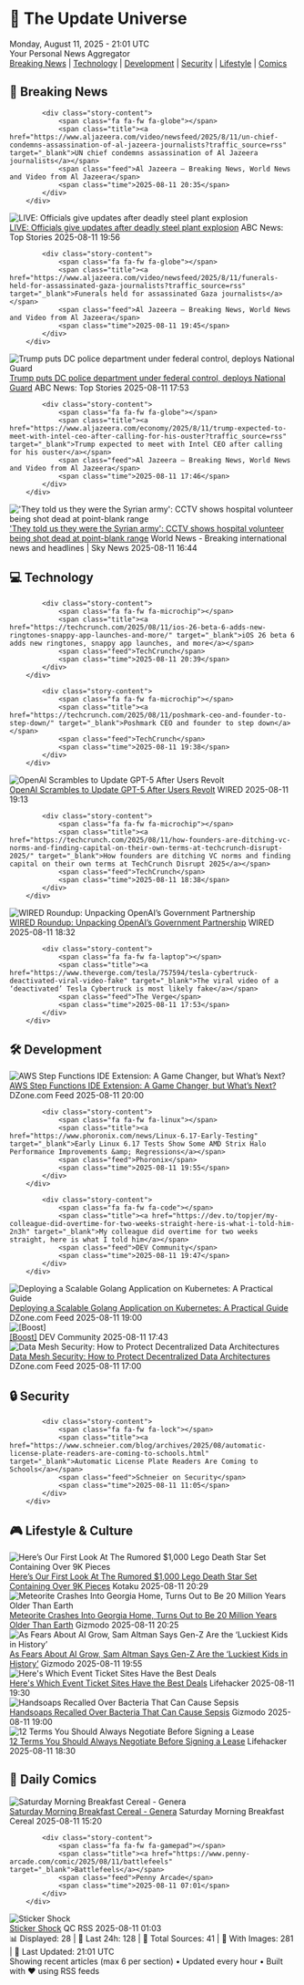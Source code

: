 <!-- Processing 54 RSS feeds at 2025-08-11 21:01:45 UTC -->
<!-- Processing: Saturday Morning Breakfast Cereal -->
<!-- Processing: Penny Arcade -->
<!-- Processing: Poorly Drawn Lines -->
<!-- Processing: Garfield -->
<!-- Processing: Girl Genius -->
<!-- Processing: BBC Breaking News -->
<!-- Processing: Al Jazeera Breaking News -->
<!-- Processing: Reuters Top News -->
<!-- Processing: Sky News World -->
<!-- Processing: TechCrunch -->
<!-- Processing: O'Reilly Radar -->
<!-- Processing: WIRED -->
<!-- Processing: Slashdot -->
<!-- Processing: Hacker News -->
<!-- Processing: StackOverflow Blog -->
<!-- Processing: Phoronix Linux News -->
<!-- Processing: It's FOSS -->
<!-- Processing: Linux.com -->
<!-- Processing: Red Hat Blog -->
<!-- Processing: Ubuntu Blog -->
<!-- Processing: InfoQ -->
<!-- Processing: DZone -->
<!-- Processing: Martin Fowler -->
<!-- Processing: The Pragmatic Engineer -->
<!-- Processing: Gizmodo -->
<!-- Processing: Kotaku -->
<!-- Processing: Schneier on Security -->
<!-- Generated 9 new posts out of 27 feeds processed -->
<div class="newspaper-header">
    <h1 class="newspaper-title">📰 The Update Universe</h1>
    <div class="newspaper-date">Monday, August 11, 2025 - 21:01 UTC</div>
    <div class="newspaper-subtitle">Your Personal News Aggregator</div>
</div>

<div class="newspaper-nav">
    <a href="#breaking">Breaking News</a> |
    <a href="#tech">Technology</a> |
    <a href="#dev">Development</a> |
    <a href="#security">Security</a> |
    <a href="#lifestyle">Lifestyle</a> |
    <a href="#webcomics">Comics</a>
</div>

<div class="news-section breaking-news" id="breaking">
<h2 class="section-header">🚨 Breaking News</h2>
<div class="stories-container">
<div class="story">
            
            <div class="story-content">
                <span class="fa fa-fw fa-globe"></span>
                <span class="title"><a href="https://www.aljazeera.com/video/newsfeed/2025/8/11/un-chief-condemns-assassination-of-al-jazeera-journalists?traffic_source=rss" target="_blank">UN chief condemns assassination of Al Jazeera journalists</a></span>
                <span class="feed">Al Jazeera – Breaking News, World News and Video from Al Jazeera</span>
                <span class="time">2025-08-11 20:35</span>
            </div>
        </div>
<div class="story">
            <img src="https://s.abcnews.com/images/Live/abc_news_live-abc-ml-250210_1739199021469_hpMain_4x3t_384.jpg" alt="LIVE:  Officials give updates after deadly steel plant explosion" class="story-image" loading="lazy" onerror="this.style.display='none'">
            <div class="story-content">
                <span class="fa fa-fw fa-tv"></span>
                <span class="title"><a href="https://abcnews.go.com/Live/video/abcnews-live-41463246" target="_blank">LIVE:  Officials give updates after deadly steel plant explosion</a></span>
                <span class="feed">ABC News: Top Stories</span>
                <span class="time">2025-08-11 19:56</span>
            </div>
        </div>
<div class="story">
            
            <div class="story-content">
                <span class="fa fa-fw fa-globe"></span>
                <span class="title"><a href="https://www.aljazeera.com/video/newsfeed/2025/8/11/funerals-held-for-assassinated-gaza-journalists?traffic_source=rss" target="_blank">Funerals held for assassinated Gaza journalists</a></span>
                <span class="feed">Al Jazeera – Breaking News, World News and Video from Al Jazeera</span>
                <span class="time">2025-08-11 19:45</span>
            </div>
        </div>
<div class="story">
            <img src="https://s.abcnews.com/images/US/donald-trump-1-rt-gmh-250811_1754923283197_hpMain_4x3t_384.jpg" alt="Trump puts DC police department under federal control, deploys National Guard" class="story-image" loading="lazy" onerror="this.style.display='none'">
            <div class="story-content">
                <span class="fa fa-fw fa-tv"></span>
                <span class="title"><a href="https://abcnews.go.com/Politics/trump-hold-news-conference-crime-dc-after-threatening/story?id=124528406" target="_blank">Trump puts DC police department under federal control, deploys National Guard</a></span>
                <span class="feed">ABC News: Top Stories</span>
                <span class="time">2025-08-11 17:53</span>
            </div>
        </div>
<div class="story">
            
            <div class="story-content">
                <span class="fa fa-fw fa-globe"></span>
                <span class="title"><a href="https://www.aljazeera.com/economy/2025/8/11/trump-expected-to-meet-with-intel-ceo-after-calling-for-his-ouster?traffic_source=rss" target="_blank">Trump expected to meet with Intel CEO after calling for his ouster</a></span>
                <span class="feed">Al Jazeera – Breaking News, World News and Video from Al Jazeera</span>
                <span class="time">2025-08-11 17:46</span>
            </div>
        </div>
<div class="story">
            <img src="https://e3.365dm.com/25/08/1920x1080/skynews-sweida-syria_6988422.jpg?20250811191444" alt="&#x27;They told us they were the Syrian army&#x27;: CCTV shows hospital volunteer being shot dead at point-blank range" class="story-image" loading="lazy" onerror="this.style.display='none'">
            <div class="story-content">
                <span class="fa fa-fw fa-satellite"></span>
                <span class="title"><a href="https://news.sky.com/story/cctv-shows-men-in-combat-clothing-shooting-hospital-volunteer-at-point-blank-range-in-syria-13410285" target="_blank">&#x27;They told us they were the Syrian army&#x27;: CCTV shows hospital volunteer being shot dead at point-blank range</a></span>
                <span class="feed">World News - Breaking international news and headlines | Sky News</span>
                <span class="time">2025-08-11 16:44</span>
            </div>
        </div>
</div>
</div>
<div class="news-section tech-news" id="tech">
<h2 class="section-header">💻 Technology</h2>
<div class="stories-container">
<div class="story">
            
            <div class="story-content">
                <span class="fa fa-fw fa-microchip"></span>
                <span class="title"><a href="https://techcrunch.com/2025/08/11/ios-26-beta-6-adds-new-ringtones-snappy-app-launches-and-more/" target="_blank">iOS 26 beta 6 adds new ringtones, snappy app launches, and more</a></span>
                <span class="feed">TechCrunch</span>
                <span class="time">2025-08-11 20:39</span>
            </div>
        </div>
<div class="story">
            
            <div class="story-content">
                <span class="fa fa-fw fa-microchip"></span>
                <span class="title"><a href="https://techcrunch.com/2025/08/11/poshmark-ceo-and-founder-to-step-down/" target="_blank">Poshmark CEO and founder to step down</a></span>
                <span class="feed">TechCrunch</span>
                <span class="time">2025-08-11 19:38</span>
            </div>
        </div>
<div class="story">
            <img src="https://media.wired.com/photos/689a0b2b60dfed561d75f58a/master/pass/chatgpt5-biz-2229191478.jpg" alt="OpenAI Scrambles to Update GPT-5 After Users Revolt" class="story-image" loading="lazy" onerror="this.style.display='none'">
            <div class="story-content">
                <span class="fa fa-fw fa-bolt"></span>
                <span class="title"><a href="https://www.wired.com/story/openai-gpt-5-backlash-sam-altman/" target="_blank">OpenAI Scrambles to Update GPT-5 After Users Revolt</a></span>
                <span class="feed">WIRED</span>
                <span class="time">2025-08-11 19:13</span>
            </div>
        </div>
<div class="story">
            
            <div class="story-content">
                <span class="fa fa-fw fa-microchip"></span>
                <span class="title"><a href="https://techcrunch.com/2025/08/11/how-founders-are-ditching-vc-norms-and-finding-capital-on-their-own-terms-at-techcrunch-disrupt-2025/" target="_blank">How founders are ditching VC norms and finding capital on their own terms at TechCrunch Disrupt 2025</a></span>
                <span class="feed">TechCrunch</span>
                <span class="time">2025-08-11 18:38</span>
            </div>
        </div>
<div class="story">
            <img src="https://media.wired.com/photos/68951d3135bef90a603558d7/master/pass/Uncanny-Valley-OpenAI-Deal-US-Gov-Business-206807228.jpg" alt="WIRED Roundup: Unpacking OpenAI’s Government Partnership" class="story-image" loading="lazy" onerror="this.style.display='none'">
            <div class="story-content">
                <span class="fa fa-fw fa-bolt"></span>
                <span class="title"><a href="https://www.wired.com/story/uncanny-valley-podcast-wired-roundup-unpacking-openai-government-partnership/" target="_blank">WIRED Roundup: Unpacking OpenAI’s Government Partnership</a></span>
                <span class="feed">WIRED</span>
                <span class="time">2025-08-11 18:32</span>
            </div>
        </div>
<div class="story">
            
            <div class="story-content">
                <span class="fa fa-fw fa-laptop"></span>
                <span class="title"><a href="https://www.theverge.com/tesla/757594/tesla-cybertruck-deactivated-viral-video-fake" target="_blank">The viral video of a ‘deactivated’ Tesla Cybertruck is most likely fake</a></span>
                <span class="feed">The Verge</span>
                <span class="time">2025-08-11 17:53</span>
            </div>
        </div>
</div>
</div>
<div class="news-section dev-news" id="dev">
<h2 class="section-header">🛠️ Development</h2>
<div class="stories-container">
<div class="story">
            <img src="https://dz2cdn1.dzone.com/thumbnail?fid=18553262&w=600" alt="AWS Step Functions IDE Extension: A Game Changer, but What’s Next?" class="story-image" loading="lazy" onerror="this.style.display='none'">
            <div class="story-content">
                <span class="fa fa-fw fa-newspaper"></span>
                <span class="title"><a href="https://dzone.com/articles/aws-step-functions-ide-extension-a-game-changer-bu" target="_blank">AWS Step Functions IDE Extension: A Game Changer, but What’s Next?</a></span>
                <span class="feed">DZone.com Feed</span>
                <span class="time">2025-08-11 20:00</span>
            </div>
        </div>
<div class="story">
            
            <div class="story-content">
                <span class="fa fa-fw fa-linux"></span>
                <span class="title"><a href="https://www.phoronix.com/news/Linux-6.17-Early-Testing" target="_blank">Early Linux 6.17 Tests Show Some AMD Strix Halo Performance Improvements &amp; Regressions</a></span>
                <span class="feed">Phoronix</span>
                <span class="time">2025-08-11 19:55</span>
            </div>
        </div>
<div class="story">
            
            <div class="story-content">
                <span class="fa fa-fw fa-code"></span>
                <span class="title"><a href="https://dev.to/topjer/my-colleague-did-overtime-for-two-weeks-straight-here-is-what-i-told-him-2n3h" target="_blank">My colleague did overtime for two weeks straight, here is what I told him</a></span>
                <span class="feed">DEV Community</span>
                <span class="time">2025-08-11 19:47</span>
            </div>
        </div>
<div class="story">
            <img src="https://dz2cdn1.dzone.com/thumbnail?fid=18554025&w=600" alt="Deploying a Scalable Golang Application on Kubernetes: A Practical Guide" class="story-image" loading="lazy" onerror="this.style.display='none'">
            <div class="story-content">
                <span class="fa fa-fw fa-newspaper"></span>
                <span class="title"><a href="https://dzone.com/articles/golang-kubernetes-deployment-scalable-guide" target="_blank">Deploying a Scalable Golang Application on Kubernetes: A Practical Guide</a></span>
                <span class="feed">DZone.com Feed</span>
                <span class="time">2025-08-11 19:00</span>
            </div>
        </div>
<div class="story">
            <img src="https://media2.dev.to/dynamic/image/width=800%2Cheight=%2Cfit=scale-down%2Cgravity=auto%2Cformat=auto/https%3A%2F%2Fdev-to-uploads.s3.amazonaws.com%2Fuploads%2Fuser%2Fprofile_image%2F2542955%2Ff05f9e99-169f-44c0-bd42-84eb2c3ca7f1.png" alt="[Boost]" class="story-image" loading="lazy" onerror="this.style.display='none'">
            <div class="story-content">
                <span class="fa fa-fw fa-code"></span>
                <span class="title"><a href="https://dev.to/ben/-5bjb" target="_blank">[Boost]</a></span>
                <span class="feed">DEV Community</span>
                <span class="time">2025-08-11 17:43</span>
            </div>
        </div>
<div class="story">
            <img src="https://dz2cdn1.dzone.com/thumbnail?fid=18554002&w=600" alt="Data Mesh Security: How to Protect Decentralized Data Architectures" class="story-image" loading="lazy" onerror="this.style.display='none'">
            <div class="story-content">
                <span class="fa fa-fw fa-newspaper"></span>
                <span class="title"><a href="https://dzone.com/articles/data-mesh-security-decentralized-data" target="_blank">Data Mesh Security: How to Protect Decentralized Data Architectures</a></span>
                <span class="feed">DZone.com Feed</span>
                <span class="time">2025-08-11 17:00</span>
            </div>
        </div>
</div>
</div>
<div class="news-section security-news" id="security">
<h2 class="section-header">🔒 Security</h2>
<div class="stories-container">
<div class="story">
            
            <div class="story-content">
                <span class="fa fa-fw fa-lock"></span>
                <span class="title"><a href="https://www.schneier.com/blog/archives/2025/08/automatic-license-plate-readers-are-coming-to-schools.html" target="_blank">Automatic License Plate Readers Are Coming to Schools</a></span>
                <span class="feed">Schneier on Security</span>
                <span class="time">2025-08-11 11:05</span>
            </div>
        </div>
</div>
</div>
<div class="news-section lifestyle-news" id="lifestyle">
<h2 class="section-header">🎮 Lifestyle & Culture</h2>
<div class="stories-container">
<div class="story">
            <img src="https://kotaku.com/app/uploads/2025/08/legostarwr.jpg" alt="Here’s Our First Look At The Rumored $1,000 Lego Death Star Set Containing Over 9K Pieces" class="story-image" loading="lazy" onerror="this.style.display='none'">
            <div class="story-content">
                <span class="fa fa-fw fa-gamepad"></span>
                <span class="title"><a href="https://kotaku.com/death-star-lego-set-big-1000-expensive-leak-images-star-wars-2000616943" target="_blank">Here’s Our First Look At The Rumored $1,000 Lego Death Star Set Containing Over 9K Pieces</a></span>
                <span class="feed">Kotaku</span>
                <span class="time">2025-08-11 20:29</span>
            </div>
        </div>
<div class="story">
            <img src="https://gizmodo.com/app/uploads/2025/08/Untitled-design-4-1.jpg" alt="Meteorite Crashes Into Georgia Home, Turns Out to Be 20 Million Years Older Than Earth" class="story-image" loading="lazy" onerror="this.style.display='none'">
            <div class="story-content">
                <span class="fa fa-fw fa-computer"></span>
                <span class="title"><a href="https://gizmodo.com/meteorite-crashes-into-georgia-home-turns-out-to-be-20-million-years-older-than-earth-2000641545" target="_blank">Meteorite Crashes Into Georgia Home, Turns Out to Be 20 Million Years Older Than Earth</a></span>
                <span class="feed">Gizmodo</span>
                <span class="time">2025-08-11 20:25</span>
            </div>
        </div>
<div class="story">
            <img src="https://gizmodo.com/app/uploads/2025/05/Sam-Altman.jpg" alt="As Fears About AI Grow, Sam Altman Says Gen-Z Are the ‘Luckiest Kids in History’" class="story-image" loading="lazy" onerror="this.style.display='none'">
            <div class="story-content">
                <span class="fa fa-fw fa-computer"></span>
                <span class="title"><a href="https://gizmodo.com/as-fears-about-ai-grow-sam-altman-says-gen-z-are-the-luckiest-kids-in-history-2000641410" target="_blank">As Fears About AI Grow, Sam Altman Says Gen-Z Are the ‘Luckiest Kids in History’</a></span>
                <span class="feed">Gizmodo</span>
                <span class="time">2025-08-11 19:55</span>
            </div>
        </div>
<div class="story">
            <img src="https://lifehacker.com/imagery/articles/01HF2GZA1VXHYV0J95Y5C09JZD/hero-image.jpg" alt="Here&#x27;s Which Event Ticket Sites Have the Best Deals" class="story-image" loading="lazy" onerror="this.style.display='none'">
            <div class="story-content">
                <span class="fa fa-fw fa-life-ring"></span>
                <span class="title"><a href="https://lifehacker.com/best-ticket-sites?utm_medium=RSS" target="_blank">Here&#x27;s Which Event Ticket Sites Have the Best Deals</a></span>
                <span class="feed">Lifehacker</span>
                <span class="time">2025-08-11 19:30</span>
            </div>
        </div>
<div class="story">
            <img src="https://gizmodo.com/app/uploads/2025/08/hand-washing.jpg" alt="Handsoaps Recalled Over Bacteria That Can Cause Sepsis" class="story-image" loading="lazy" onerror="this.style.display='none'">
            <div class="story-content">
                <span class="fa fa-fw fa-computer"></span>
                <span class="title"><a href="https://gizmodo.com/handsoaps-recalled-over-bacteria-that-can-cause-sepsis-fda-rfk-2000641409" target="_blank">Handsoaps Recalled Over Bacteria That Can Cause Sepsis</a></span>
                <span class="feed">Gizmodo</span>
                <span class="time">2025-08-11 19:00</span>
            </div>
        </div>
<div class="story">
            <img src="https://lifehacker.com/imagery/articles/01K2D2DNGR94D5P1JFW686W2VV/hero-image.png" alt="12 Terms You Should Always Negotiate Before Signing a Lease" class="story-image" loading="lazy" onerror="this.style.display='none'">
            <div class="story-content">
                <span class="fa fa-fw fa-life-ring"></span>
                <span class="title"><a href="https://lifehacker.com/money/terms-you-should-always-negotiate-before-signing-a-lease?utm_medium=RSS" target="_blank">12 Terms You Should Always Negotiate Before Signing a Lease</a></span>
                <span class="feed">Lifehacker</span>
                <span class="time">2025-08-11 18:30</span>
            </div>
        </div>
</div>
</div>
<div class="news-section webcomics-section" id="webcomics">
<h2 class="section-header">🎨 Daily Comics</h2>
<div class="stories-container">
<div class="story">
            <img src="https://www.smbc-comics.com/comics/1754597412-20250811.png" alt="Saturday Morning Breakfast Cereal - Genera" class="story-image" loading="lazy" onerror="this.style.display='none'">
            <div class="story-content">
                <span class="fa fa-fw fa-smile"></span>
                <span class="title"><a href="https://www.smbc-comics.com/comic/genera" target="_blank">Saturday Morning Breakfast Cereal - Genera</a></span>
                <span class="feed">Saturday Morning Breakfast Cereal</span>
                <span class="time">2025-08-11 15:20</span>
            </div>
        </div>
<div class="story">
            
            <div class="story-content">
                <span class="fa fa-fw fa-gamepad"></span>
                <span class="title"><a href="https://www.penny-arcade.com/comic/2025/08/11/battlefeels" target="_blank">Battlefeels</a></span>
                <span class="feed">Penny Arcade</span>
                <span class="time">2025-08-11 07:01</span>
            </div>
        </div>
<div class="story">
            <img src="http://www.questionablecontent.net/comics/5632.png" alt="Sticker Shock" class="story-image" loading="lazy" onerror="this.style.display='none'">
            <div class="story-content">
                <span class="fa fa-fw fa-music"></span>
                <span class="title"><a href="http://questionablecontent.net/view.php?comic=5632" target="_blank">Sticker Shock</a></span>
                <span class="feed">QC RSS</span>
                <span class="time">2025-08-11 01:03</span>
            </div>
        </div>
</div>
</div>

<div class="newspaper-footer">
    <div class="stats">
        📊 Displayed: 28 | 📅 Last 24h: 128 | 📡 Total Sources: 41 | 📸 With Images: 281 |
        🔄 Last Updated: 21:01 UTC
    </div>
    <div class="footer-note">
        Showing recent articles (max 6 per section) • Updated every hour • Built with ❤️ using RSS feeds
    </div>
</div>
